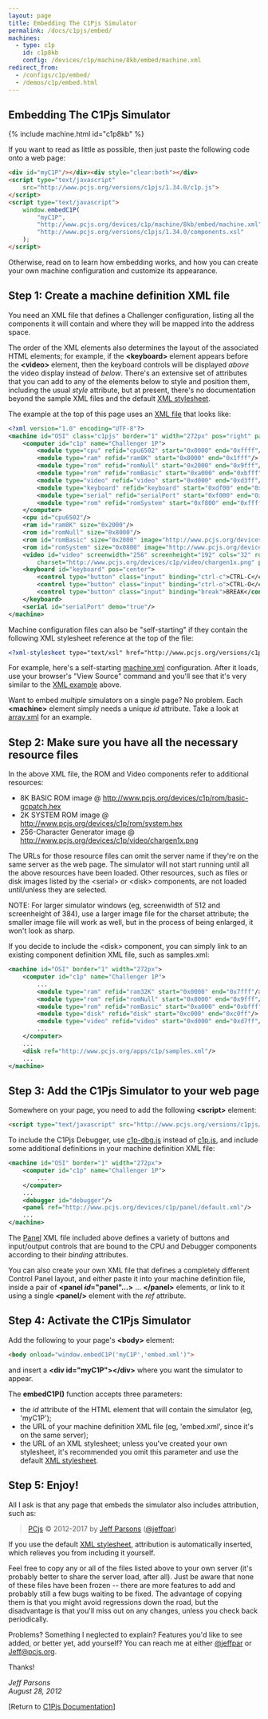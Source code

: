 ```yaml
---
layout: page
title: Embedding The C1Pjs Simulator
permalink: /docs/c1pjs/embed/
machines:
  - type: c1p
    id: c1p8kb
    config: /devices/c1p/machine/8kb/embed/machine.xml
redirect_from:
  - /configs/c1p/embed/
  - /demos/c1p/embed.html
---
```


Embedding The C1Pjs Simulator
---

{% include machine.html id="c1p8kb" %}

If you want to read as little as possible, then just paste the following code onto a web page:

```html
<div id="myC1P"/></div><div style="clear:both"></div>
<script type="text/javascript"
    src="http://www.pcjs.org/versions/c1pjs/1.34.0/c1p.js">
</script>
<script type="text/javascript">
    window.embedC1P(
        "myC1P",
        "http://www.pcjs.org/devices/c1p/machine/8kb/embed/machine.xml",
        "http://www.pcjs.org/versions/c1pjs/1.34.0/components.xsl"
    );
</script>
```

Otherwise, read on to learn how embedding works, and how you can create your own machine configuration and customize
its appearance.

Step 1: Create a machine definition XML file
---
You need an XML file that defines a Challenger configuration, listing all the components it will contain and where
they will be mapped into the address space.

The order of the XML elements also determines the layout of the associated HTML elements; for example, if the
**&lt;keyboard&gt;** element appears before the **&lt;video&gt;** element, then the keyboard controls will be
displayed *above* the video display instead of *below*. There's an extensive set of attributes that you can add
to any of the elements below to style and position them, including the usual *style* attribute, but at present,
there's no documentation beyond the sample XML files and the default [XML stylesheet](/versions/c1pjs/1.34.0/components.xsl).

The example at the top of this page uses an [XML file](/devices/c1p/machine/8kb/embed/machine.xml) that looks like:

```xml
<?xml version="1.0" encoding="UTF-8"?>
<machine id="OSI" class="c1pjs" border="1" width="272px" pos="right" padleft="16px" padright="16px" padbottom="16px">
    <computer id="c1p" name="Challenger 1P">
        <module type="cpu" refid="cpu6502" start="0x0000" end="0xffff"/>
        <module type="ram" refid="ram8K" start="0x0000" end="0x1fff"/>
        <module type="rom" refid="romNull" start="0x2000" end="0x9fff"/>
        <module type="rom" refid="romBasic" start="0xa000" end="0xbfff"/>
        <module type="video" refid="video" start="0xd000" end="0xd3ff"/>
        <module type="keyboard" refid="keyboard" start="0xdf00" end="0xdfff"/>
        <module type="serial" refid="serialPort" start="0xf000" end="0xf0ff"/>
        <module type="rom" refid="romSystem" start="0xf800" end="0xffff"/>
    </computer>
    <cpu id="cpu6502"/>
    <ram id="ram8K" size="0x2000"/>
    <rom id="romNull" size="0x8000"/>
    <rom id="romBasic" size="0x2000" image="http://www.pcjs.org/devices/c1p/rom/basic-gcpatch.hex"/>
    <rom id="romSystem" size="0x0800" image="http://www.pcjs.org/devices/c1p/rom/system.hex"/>
    <video id="video" screenwidth="256" screenheight="192" cols="32" rows="32"
        charset="http://www.pcjs.org/devices/c1p/video/chargen1x.png" padtop="8px" padleft="8px" padbottom="8px"/>
    <keyboard id="keyboard" pos="center">
        <control type="button" class="input" binding="ctrl-c">CTRL-C</control>
        <control type="button" class="input" binding="ctrl-o">CTRL-O</control>
        <control type="button" class="input" binding="break">BREAK</control>
    </keyboard>
    <serial id="serialPort" demo="true"/>
</machine>
```

Machine configuration files can also be "self-starting" if they contain the following XML stylesheet reference at the
top of the file:

```xml
<?xml-stylesheet type="text/xsl" href="http://www.pcjs.org/versions/c1pjs/1.34.0/machine.xsl"?>
```

For example, here's a self-starting [machine.xml](/devices/c1p/machine/8kb/large/machine.xml) configuration.
After it loads, use your browser's "View Source" command and you'll see that it's very similar to the
[XML example](/devices/c1p/machine/8kb/embed/machine.xml) above.

Want to embed *multiple* simulators on a single page? No problem. Each **&lt;machine&gt;** element simply needs
a unique *id* attribute. Take a look at [array.xml](/devices/c1p/machine/8kb/array/) for an example.

Step 2: Make sure you have all the necessary resource files
---
In the above XML file, the ROM and Video components refer to additional resources:

- 8K BASIC ROM image @ http://www.pcjs.org/devices/c1p/rom/basic-gcpatch.hex
- 2K SYSTEM ROM image @ http://www.pcjs.org/devices/c1p/rom/system.hex
- 256-Character Generator image @ http://www.pcjs.org/devices/c1p/video/chargen1x.png

The URLs for those resource files can omit the server name if they're on the same server as the web page.
The simulator will not start running until all the above resources have been loaded. Other resources, such as files
or disk images listed by the &lt;serial&gt; or &lt;disk&gt; components, are not loaded until/unless they are selected.

NOTE: For larger simulator windows (eg, screenwidth of 512 and screenheight of 384), use a larger image file for the charset attribute; the smaller image file will work as well, but in the process of being enlarged, it won't look as sharp.

If you decide to include the &lt;disk&gt; component, you can simply link to an existing component definition XML file,
such as samples.xml:

```xml
<machine id="OSI" border="1" width="272px">
    <computer id="c1p" name="Challenger 1P">
        ...
        <module type="ram" refid="ram32K" start="0x0000" end="0x7fff"/>
        <module type="rom" refid="romNull" start="0x8000" end="0x9fff"/>
        <module type="rom" refid="romBasic" start="0xa000" end="0xbfff"/>
        <module type="disk" refid="disk" start="0xc000" end="0xc0ff"/>
        <module type="video" refid="video" start="0xd000" end="0xd7ff"/>
        ...
    </computer>
    ...
    <disk ref="http://www.pcjs.org/apps/c1p/samples.xml"/>
    ...
</machine>
```

Step 3: Add the C1Pjs Simulator to your web page
---
Somewhere on your page, you need to add the following **&lt;script&gt;** element:

```html
<script type="text/javascript" src="http://www.pcjs.org/versions/c1pjs/1.34.0/c1p.js"></script>
```

To include the C1Pjs Debugger, use [c1p-dbg.js](/versions/c1pjs/1.34.0/c1p-dbg.js) instead of
[c1p.js](/versions/c1pjs/1.34.0/c1p.js), and include some additional definitions in your machine
definition XML file:

```xml
<machine id="OSI" border="1" width="272px">
    <computer id="c1p" name="Challenger 1P">
        ...
    </computer>
    ...
    <debugger id="debugger"/>
    <panel ref="http://www.pcjs.org/devices/c1p/panel/default.xml"/>
    ...
</machine>
```

The [Panel](/devices/c1p/panel/default.xml) XML file included above defines a variety of buttons and
input/output controls that are bound to the CPU and Debugger components according to their *binding*
attributes.

You can also create your own XML file that defines a completely different Control Panel layout, and either
paste it into your machine definition file, inside a pair of **&lt;panel *id*="panel"...&gt;** ... **&lt;/panel&gt;**
elements, or link to it using a single **&lt;panel/&gt;** element with the *ref* attribute.

Step 4: Activate the C1Pjs Simulator
---
Add the following to your page's **&lt;body&gt;** element:

```html
<body onload="window.embedC1P('myC1P','embed.xml')">
```

and insert a **&lt;div id="myC1P"&gt;&lt;/div&gt;** where you want the simulator to appear.

The **embedC1P()** function accepts three parameters:
- the *id* attribute of the HTML element that will contain the simulator (eg, 'myC1P');
- the URL of your machine definition XML file (eg, 'embed.xml', since it's on the same server);
- the URL of an XML stylesheet; unless you've created your own stylesheet, it's recommended you omit this
parameter and use the default [XML stylesheet](/versions/c1pjs/1.34.0/components.xsl).

Step 5: Enjoy!
---
All I ask is that any page that embeds the simulator also includes attribution, such as: 

> [PCjs](http://pcjs.org) © 2012-2017 by [Jeff Parsons](mailto:Jeff@pcjs.org) ([@jeffpar](http://twitter.com/jeffpar))

If you use the default [XML stylesheet](/versions/c1pjs/1.34.0/components.xsl), attribution is automatically inserted,
which relieves you from including it yourself.

Feel free to copy any or all of the files listed above to your own server (it's probably better to share the server
load, after all). Just be aware that none of these files have been frozen -- there are more features to add and
probably still a few bugs waiting to be fixed. The advantage of copying them is that you might avoid regressions down
the road, but the disadvantage is that you'll miss out on any changes, unless you check back periodically.

Problems? Something I neglected to explain? Features you'd like to see added, or better yet, add yourself? You can
reach me at either [@jeffpar](http://twitter.com/jeffpar) or [Jeff@pcjs.org](mailto:Jeff@pcjs.org).

Thanks!

*Jeff Parsons<br/>August 28, 2012*

[Return to [C1Pjs Documentation](../)]
